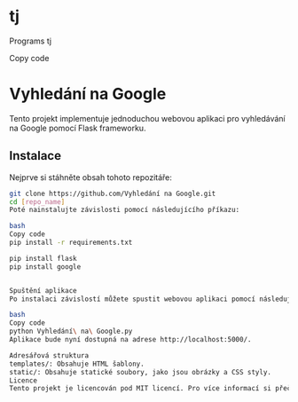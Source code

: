 # tj
Programs tj

Copy code
# Vyhledání na Google

Tento projekt implementuje jednoduchou webovou aplikaci pro vyhledávání na Google pomocí Flask frameworku.

## Instalace

Nejprve si stáhněte obsah tohoto repozitáře:

```bash
git clone https://github.com/Vyhledání na Google.git
cd [repo_name]
Poté nainstalujte závislosti pomocí následujícího příkazu:

bash
Copy code
pip install -r requirements.txt

pip install flask
pip install google


Spuštění aplikace
Po instalaci závislostí můžete spustit webovou aplikaci pomocí následujícího příkazu:

bash
Copy code
python Vyhledání\ na\ Google.py
Aplikace bude nyní dostupná na adrese http://localhost:5000/.

Adresářová struktura
templates/: Obsahuje HTML šablony.
static/: Obsahuje statické soubory, jako jsou obrázky a CSS styly.
Licence
Tento projekt je licencován pod MIT licencí. Pro více informací si přečtěte soubor LICENSE.
